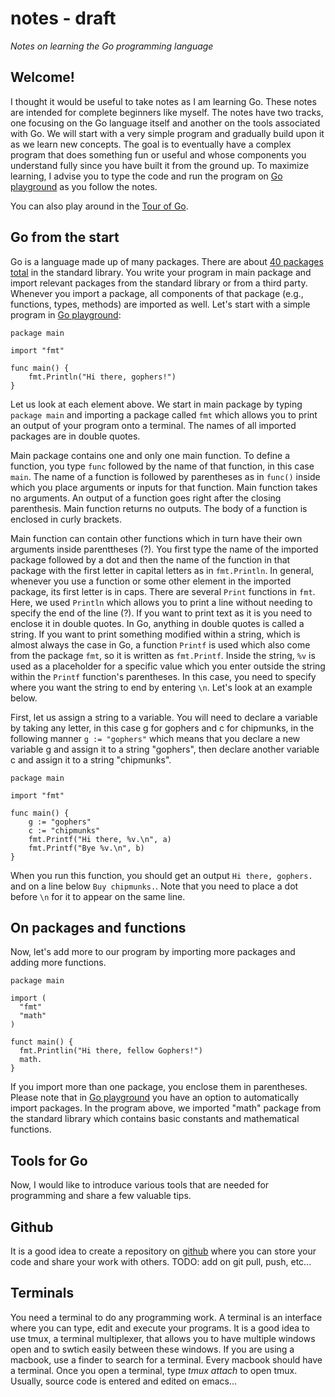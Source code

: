 # **notes - draft**
*Notes on learning the Go programming language*

## **Welcome!**
I thought it would be useful to take notes as I am learning Go. These notes are intended for complete beginners like myself. The notes have two tracks, one focusing on the Go language itself and another on the tools associated with Go. 
We will start with a very simple program and gradually build upon it as we learn new concepts. The goal is to eventually have a complex program that does something fun or useful and whose components you understand fully since you have built it from the ground up. To maximize learning, I advise you to type the code and run the program on [Go playground](https://play.golang.org/) as you follow the notes.

You can also play around in the [Tour of Go](https://tour.golang.org/welcome/1).

## **Go from the start**
Go is a language made up of many packages. There are about [40 packages total](https://golang.org/pkg/) in the standard library. You write your program in main package and import relevant packages from the standard library or from a third party. Whenever you import a package, all components of that package (e.g., functions, types, methods) are imported as well. Let's start with a simple program in [Go playground](https://play.golang.org/):
```
package main

import "fmt"

func main() {
    fmt.Println("Hi there, gophers!")
}

```
Let us look at each element above. We start in main package by typing `package main` and importing a package called `fmt` which allows you to print an output of your program onto a terminal. The names of all imported packages are in double quotes. 

Main package contains one and only one main function. To define a function, you type `func` followed by the name of that function, in this case `main`. The name of a function is followed by parentheses as in `func()` inside which you place arguments or inputs for that function. Main function takes no arguments. An output of a function goes right after the closing parenthesis. Main function returns no outputs. The body of a function is enclosed in curly brackets. 

Main function can contain other functions which in turn have their own arguments inside parenttheses (?). You first type the name of the imported package followed by a dot and then the name of the function in that package with the first letter in capital letters as in `fmt.Println`. In general, whenever you use a function or some other element in the imported package, its first letter is in caps. There are several `Print` functions in `fmt`. Here, we used `Println` which allows you to print a line without needing to specify the end of the line (?). If you want to print text as it is you need to enclose it in double quotes. In Go, anything in double quotes is called a string. If you want to print something modified within a string, which is almost always the case in Go, a function `Printf` is used which also come from the package `fmt`, so it is written as `fmt.Printf`. Inside the string, `%v` is used as a placeholder for a specific value which you enter outside the string within the `Printf` function's parentheses. In this case, you need to specify where you want the string to end by entering `\n`. Let's look at an example below. 

First, let us assign a string to a variable. You will need to declare a variable by taking any letter, in this case g for gophers and c for chipmunks, in the following manner `g := "gophers"` which means that you declare a new variable g and assign it to a string "gophers", then declare another variable c and assign it to a string "chipmunks".  

```
package main

import "fmt"

func main() {
    g := "gophers"
    c := "chipmunks"
    fmt.Printf("Hi there, %v.\n", a)
    fmt.Printf("Bye %v.\n", b)
}

```
When you run this function, you should get an output `Hi there, gophers.` and on a line below `Buy chipmunks.`. Note that you need to place a dot before `\n` for it to appear on the same line.


## **On packages and functions** ##
Now, let's add more to our program by importing more packages and adding more functions.

```
package main

import (
  "fmt"
  "math"
)

funct main() {
  fmt.Printlin("Hi there, fellow Gophers!")
  math.
}

```
If you import more than one package, you enclose them in parentheses. Please note that in [Go playground](https://play.golang.org/) you have an option to automatically import packages. In the program above, we imported "math" package from the standard library which contains basic constants and mathematical functions. 

## **Tools for Go** ##
Now, I would like to introduce various tools that are needed for programming and share a few valuable tips.

## **Github**
It is a good idea to create a repository on [github](https://github.com) where you can store your code and share your work with others.
TODO: add on git pull, push, etc...

## **Terminals**
You need a terminal to do any programming work. A terminal is an interface where you can type, edit and execute your programs.
It is a good idea to use tmux, a terminal multiplexer, that allows you to have multiple windows open and to swtich easily between these windows.
If you are using a macbook, use a finder to search for a terminal. Every macbook should have a terminal.
Once you open a terminal, type *tmux attach* to open tmux.
Usually, source code is entered and edited on emacs...


